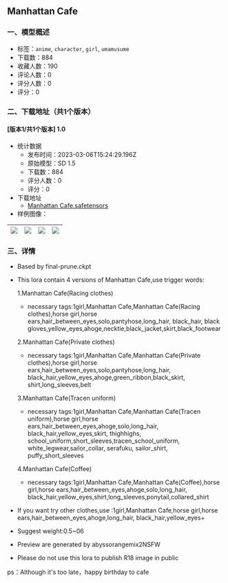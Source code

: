## Manhattan Cafe
### 一、模型概述

- 标签：`anime`, `character`, `girl`, `umamusume`
- 下载数：884
- 收藏人数：190
- 评论人数：0
- 评分人数：0
- 评分：0

### 二、下载地址（共1个版本）

#### [版本1/共1个版本] 1.0

- 统计数据
  - 发布时间：2023-03-06T15:24:29.196Z
  - 原始模型：SD 1.5
  - 下载数：884
  - 评分人数：0
  - 评分：0
- 下载地址
  - [Manhattan Cafe.safetensors](https://civitai.com/api/download/models/19458)
- 样例图像：

| <img src="https://image.civitai.com/xG1nkqKTMzGDvpLrqFT7WA/f3d1333c-63ff-46c8-b0c4-b80ed1a6df00/width=450/204097.jpeg" /> | <img src="https://image.civitai.com/xG1nkqKTMzGDvpLrqFT7WA/30812222-7e8c-4381-db92-95e61f863f00/width=450/204143.jpeg" /> | <img src="https://image.civitai.com/xG1nkqKTMzGDvpLrqFT7WA/fceb3d86-4adc-4b74-3e22-3664ca9dff00/width=450/204142.jpeg" /> | <img src="https://image.civitai.com/xG1nkqKTMzGDvpLrqFT7WA/4f56f9ae-f176-482a-0ce7-210ba7012b00/width=450/204141.jpeg" /> |
| ---- | ---- | ---- | ---- |


### 三、详情
<ul><li><p>Based by final-prune.ckpt</p></li><li><p>This lora contain 4 versions of Manhattan Cafe,use trigger words:</p><p>1.Manhattan Cafe(Racing clothes)</p><ul><li><p>necessary tags:1girl,Manhattan Cafe,Manhattan Cafe(Racing clothes),horse girl,horse ears,hair_between_eyes,solo,pantyhose,long_hair, black_hair, black gloves,yellow_eyes,ahoge,necktie,black_jacket,skirt,black_footwear</p></li></ul><p>2.Manhattan Cafe(Private clothes)</p><ul><li><p>necessary tags:1girl,Manhattan Cafe,Manhattan Cafe(Private clothes),horse girl,horse ears,hair_between_eyes,solo,pantyhose,long_hair, black_hair,yellow_eyes,ahoge,green_ribbon,black_skirt, shirt,long_sleeves,belt</p></li></ul><p>3.Manhattan Cafe(Tracen uniform)</p><ul><li><p>necessary tags:1girl,Manhattan Cafe,Manhattan Cafe(Tracen uniform),horse girl,horse ears,hair_between_eyes,ahoge,solo,long_hair, black_hair,yellow_eyes,skirt, thighhighs, school_uniform,short_sleeves,tracen_school_uniform, white_legwear,sailor_collar, serafuku, sailor_shirt, puffy_short_sleeves</p></li></ul><p>4.Manhattan Cafe(Coffee)</p><ul><li><p>necessary tags:1girl,Manhattan Cafe,Manhattan Cafe(Coffee),horse girl,horse ears,hair_between_eyes,ahoge,solo,long_hair, black_hair,yellow_eyes,shirt,long_sleeves,ponytail,collared_shirt</p></li></ul></li><li><p>If you want try other clothes,use :1girl,Manhattan Cafe,horse girl,horse ears,hair_between_eyes,ahoge,long_hair, black_hair,yellow_eyes+</p></li><li><p>Suggest weight:0.5~06</p></li><li><p>Preview are generated by abyssorangemix2NSFW</p></li><li><p>Please do not use this lora to publish R18 image in public</p></li></ul><p></p><p>ps：Although it's too late，happy birthday to cafe</p>
